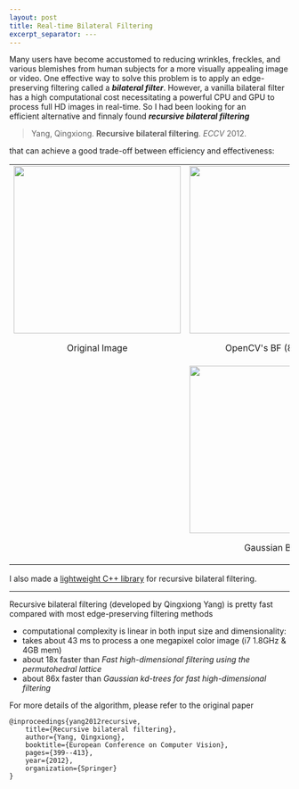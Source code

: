 ```yaml
---
layout: post
title: Real-time Bilateral Filtering
excerpt_separator: ---
---
```


Many users have become accustomed to reducing wrinkles, freckles, and various blemishes from human subjects for a more visually appealing image or video. One effective way to solve this problem is to apply an edge-preserving filtering called a ***bilateral filter***. However, a vanilla bilateral filter has a high computational cost necessitating a powerful CPU and GPU to process full HD images in real-time. So I had been looking for an efficient alternative and finnaly found ***recursive bilateral filtering***

  > Yang, Qingxiong.
  **Recursive bilateral filtering**. 
  *ECCV* 2012.

that can achieve a good trade-off between efficiency and effectiveness:

<table>
<tr>
<td><img src="https://cloud.githubusercontent.com/assets/2270240/26041579/7d7c034e-3960-11e7-9549-912685043e39.jpg" width="300px"><br/><p align="center">Original Image</p></td>
<td><img src="https://cloud.githubusercontent.com/assets/2270240/26041586/8b4afb42-3960-11e7-9bd8-62bbb924f1e9.jpg" width="300px"><br/><p align="center">OpenCV's BF (896ms)</p></td>
<td><img src="https://cloud.githubusercontent.com/assets/2270240/26041590/8d08c16c-3960-11e7-8a0c-95a77d6d9085.jpg" width="300px"><br/><p align="center">RecursiveBF (18ms)</p></td>
</tr>
<tr>
<td></td>
<td><img src="https://cloud.githubusercontent.com/assets/2270240/26041583/86ea7b22-3960-11e7-8ded-5109b76966ca.jpg" width="300px"><br/><p align="center">Gaussian Blur</p></td>
<td><img src="https://cloud.githubusercontent.com/assets/2270240/26041584/88dfc9b4-3960-11e7-8c9d-2634eac098d0.jpg" width="300px"><br/><p align="center">Median Blur</p></td>
</tr></table>

I also made a [lightweight C++ library](https://github.com/ufoym/RecursiveBF) for recursive bilateral filtering.

---

Recursive bilateral filtering (developed by Qingxiong Yang) is pretty fast compared with most edge-preserving filtering methods
- computational complexity is linear in both input size and dimensionality:
- takes about 43 ms to process a one megapixel color image (i7 1.8GHz & 4GB mem)
- about 18x faster than *Fast high-dimensional filtering using the permutohedral lattice*
- about 86x faster than *Gaussian kd-trees for fast high-dimensional filtering*

For more details of the algorithm, please refer to the original paper

    @inproceedings{yang2012recursive,
        title={Recursive bilateral filtering},
        author={Yang, Qingxiong},
        booktitle={European Conference on Computer Vision},
        pages={399--413},
        year={2012},
        organization={Springer}
    }
